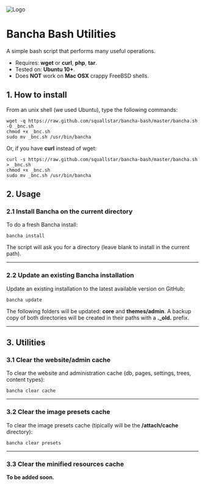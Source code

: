 ![Logo](http://getbancha.com/attach/logos/logo-bn.png)

# Bancha Bash Utilities

A simple bash script that performs many useful operations.

- Requires: **wget** or **curl**, **php**, **tar**.
- Tested on: **Ubuntu 10+**.
- Does **NOT** work on **Mac OSX** crappy FreeBSD shells.

## 1. How to install

From an unix shell (we used Ubuntu), type the following commands:

    wget -q https://raw.github.com/squallstar/bancha-bash/master/bancha.sh -O _bnc.sh
    chmod +x _bnc.sh
    sudo mv _bnc.sh /usr/bin/bancha

Or, if you have **curl** instead of wget:

    curl -s https://raw.github.com/squallstar/bancha-bash/master/bancha.sh > _bnc.sh
    chmod +x _bnc.sh
    sudo mv _bnc.sh /usr/bin/bancha


## 2. Usage

### 2.1 Install Bancha on the current directory
To do a fresh Bancha install:

    bancha install


The script will ask you for a directory (leave blank to install in the current path).

---

### 2.2 Update an existing Bancha installation

Update an existing installation to the latest available version on GitHub:

    bancha update


The following folders will be updated: **core** and **themes/admin**.
A backup copy of both directories will be created in their paths with a **._old.** prefix.

---

## 3. Utilities

### 3.1 Clear the website/admin cache

To clear the website and administration cache (db, pages, settings, trees, content types):

    bancha clear cache

---

### 3.2 Clear the image presets cache

To clear the image presets cache (tipically will be the **/attach/cache** directory):

    bancha clear presets

---

### 3.3 Clear the minified resources cache

**To be added soon.**
